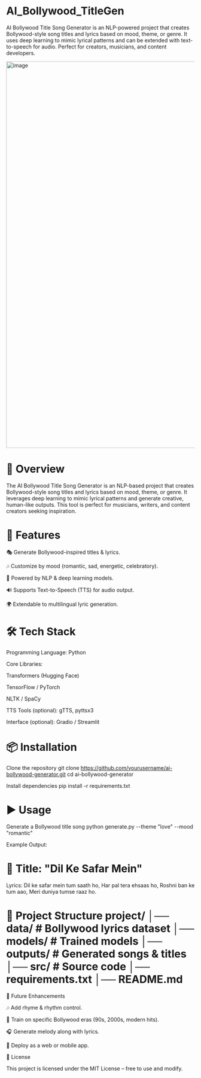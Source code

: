# AI_Bollywood_TitleGen

AI Bollywood Title Song Generator is an NLP-powered project that creates Bollywood-style song titles and lyrics based on mood, theme, or genre. It uses deep learning to mimic lyrical patterns and can be extended with text-to-speech for audio. Perfect for creators, musicians, and content developers. 

<img width="1919" height="1034" alt="image" src="https://github.com/user-attachments/assets/a7a06813-917e-4671-89af-4167dd88567f" />

# 📖 Overview
The AI Bollywood Title Song Generator is an NLP-based project that creates Bollywood-style song titles and lyrics based on mood, theme, or genre. It leverages deep learning to mimic lyrical patterns and generate creative, human-like outputs. This tool is perfect for musicians, writers, and content creators seeking inspiration.

# 🚀 Features

🎭 Generate Bollywood-inspired titles & lyrics.

🎶 Customize by mood (romantic, sad, energetic, celebratory).

🧠 Powered by NLP & deep learning models.

🔊 Supports Text-to-Speech (TTS) for audio output.

🌍 Extendable to multilingual lyric generation.

# 🛠️ Tech Stack

Programming Language: Python

Core Libraries:

Transformers (Hugging Face)

TensorFlow / PyTorch

NLTK / SpaCy

TTS Tools (optional): gTTS, pyttsx3

Interface (optional): Gradio / Streamlit

# 📦 Installation

Clone the repository git clone https://github.com/yourusername/ai-bollywood-generator.git cd ai-bollywood-generator

Install dependencies pip install -r requirements.txt

# ▶️ Usage

Generate a Bollywood title song python generate.py --theme "love" --mood "romantic"

Example Output:

# 🎵 Title: "Dil Ke Safar Mein"

Lyrics: Dil ke safar mein tum saath ho, Har pal tera ehsaas ho, Roshni ban ke tum aao, Meri duniya tumse raaz ho.

# 📂 Project Structure project/ │── data/ # Bollywood lyrics dataset │── models/ # Trained models │── outputs/ # Generated songs & titles │── src/ # Source code │── requirements.txt │── README.md

🔮 Future Enhancements

🎶 Add rhyme & rhythm control.

🎤 Train on specific Bollywood eras (90s, 2000s, modern hits).

🎧 Generate melody along with lyrics.

📱 Deploy as a web or mobile app.

📜 License

This project is licensed under the MIT License – free to use and modify.
